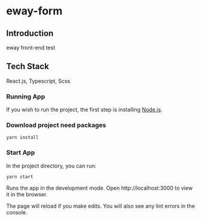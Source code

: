 # eway-form

## Introduction

eway front-end test

## Tech Stack

React.js, Typescript, Scss

### Running App
If you wish to run the project, the first step is installing [Node.js](https://https//nodejs.org/en/).

### Download project need packages
```
yarn install
```
### Start App
In the project directory, you can run:
```
yarn start
```
Runs the app in the development mode. Open http://localhost:3000 to view it in the browser.

The page will reload if you make edits. You will also see any lint errors in the console.
